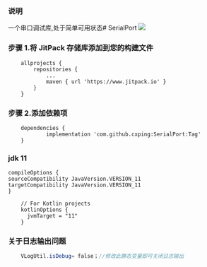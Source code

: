 ### 说明
一个串口调试库,处于简单可用状态# SerialPort [![](https://www.jitpack.io/v/cxping/SerialPort.svg)](https://www.jitpack.io/#cxping/SerialPort)
### 步骤 1.将 JitPack 存储库添加到您的构建文件
```
	allprojects {
		repositories {
			...
			maven { url 'https://www.jitpack.io' }
		}
	}
```
###  步骤 2.添加依赖项
```
	dependencies {
	        implementation 'com.github.cxping:SerialPort:Tag'
	}
```
### jdk 11
```DSL
compileOptions {
sourceCompatibility JavaVersion.VERSION_11
targetCompatibility JavaVersion.VERSION_11
}

    // For Kotlin projects
    kotlinOptions {
      jvmTarget = "11"
    }

```
### 关于日志输出问题
```Java
    VLogUtil.isDebug= false；//修改此静态变量即可关闭日志输出
```
